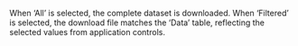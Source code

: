 When ‘All’ is selected, the complete dataset is downloaded. When ‘Filtered’ is selected, the download file matches the ‘Data’ table, reflecting the selected values from application controls.

